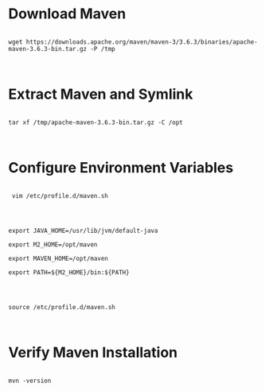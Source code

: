 

#  Download Maven


```
wget https://downloads.apache.org/maven/maven-3/3.6.3/binaries/apache-maven-3.6.3-bin.tar.gz -P /tmp

```

#  Extract Maven and Symlink

```
tar xf /tmp/apache-maven-3.6.3-bin.tar.gz -C /opt

```

#  Configure Environment Variables

```
 vim /etc/profile.d/maven.sh

```


```
export JAVA_HOME=/usr/lib/jvm/default-java
export M2_HOME=/opt/maven
export MAVEN_HOME=/opt/maven
export PATH=${M2_HOME}/bin:${PATH}

```



```
source /etc/profile.d/maven.sh

```
#  Verify Maven Installation

```
mvn -version

```


